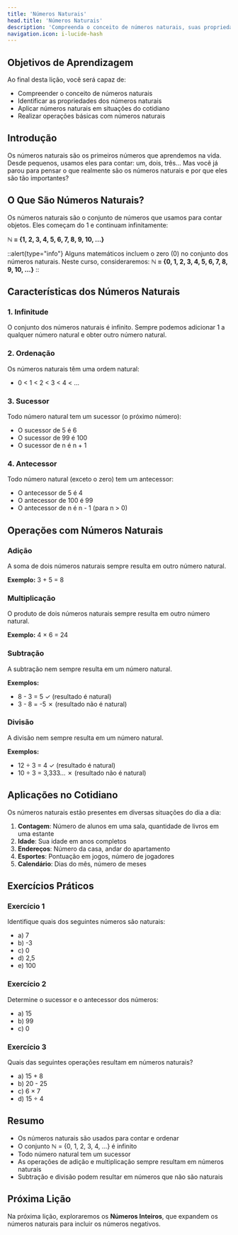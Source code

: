 ```yaml
---
title: 'Números Naturais'
head.title: 'Números Naturais'
description: 'Compreenda o conceito de números naturais, suas propriedades e aplicações'
navigation.icon: i-lucide-hash
---
```


## Objetivos de Aprendizagem

Ao final desta lição, você será capaz de:
- Compreender o conceito de números naturais
- Identificar as propriedades dos números naturais
- Aplicar números naturais em situações do cotidiano
- Realizar operações básicas com números naturais

## Introdução

Os números naturais são os primeiros números que aprendemos na vida. Desde pequenos, usamos eles para contar: um, dois, três... Mas você já parou para pensar o que realmente são os números naturais e por que eles são tão importantes?

## O Que São Números Naturais?

Os números naturais são o conjunto de números que usamos para contar objetos. Eles começam do 1 e continuam infinitamente:

**ℕ = {1, 2, 3, 4, 5, 6, 7, 8, 9, 10, ...}**

::alert{type="info"}
Alguns matemáticos incluem o zero (0) no conjunto dos números naturais. Neste curso, consideraremos:
**ℕ = {0, 1, 2, 3, 4, 5, 6, 7, 8, 9, 10, ...}**
::

## Características dos Números Naturais

### 1. Infinitude
O conjunto dos números naturais é infinito. Sempre podemos adicionar 1 a qualquer número natural e obter outro número natural.

### 2. Ordenação
Os números naturais têm uma ordem natural:
- 0 < 1 < 2 < 3 < 4 < ...

### 3. Sucessor
Todo número natural tem um sucessor (o próximo número):
- O sucessor de 5 é 6
- O sucessor de 99 é 100
- O sucessor de n é n + 1

### 4. Antecessor
Todo número natural (exceto o zero) tem um antecessor:
- O antecessor de 5 é 4
- O antecessor de 100 é 99
- O antecessor de n é n - 1 (para n > 0)

## Operações com Números Naturais

### Adição
A soma de dois números naturais sempre resulta em outro número natural.

**Exemplo:** 3 + 5 = 8

### Multiplicação
O produto de dois números naturais sempre resulta em outro número natural.

**Exemplo:** 4 × 6 = 24

### Subtração
A subtração nem sempre resulta em um número natural.

**Exemplos:**
- 8 - 3 = 5 ✓ (resultado é natural)
- 3 - 8 = -5 ✗ (resultado não é natural)

### Divisão
A divisão nem sempre resulta em um número natural.

**Exemplos:**
- 12 ÷ 3 = 4 ✓ (resultado é natural)
- 10 ÷ 3 = 3,333... ✗ (resultado não é natural)

## Aplicações no Cotidiano

Os números naturais estão presentes em diversas situações do dia a dia:

1. **Contagem**: Número de alunos em uma sala, quantidade de livros em uma estante
2. **Idade**: Sua idade em anos completos
3. **Endereços**: Número da casa, andar do apartamento
4. **Esportes**: Pontuação em jogos, número de jogadores
5. **Calendário**: Dias do mês, número de meses

## Exercícios Práticos

### Exercício 1
Identifique quais dos seguintes números são naturais:
- a) 7
- b) -3
- c) 0
- d) 2,5
- e) 100

### Exercício 2
Determine o sucessor e o antecessor dos números:
- a) 15
- b) 99
- c) 0

### Exercício 3
Quais das seguintes operações resultam em números naturais?
- a) 15 + 8
- b) 20 - 25
- c) 6 × 7
- d) 15 ÷ 4

## Resumo

- Os números naturais são usados para contar e ordenar
- O conjunto ℕ = {0, 1, 2, 3, 4, ...} é infinito
- Todo número natural tem um sucessor
- As operações de adição e multiplicação sempre resultam em números naturais
- Subtração e divisão podem resultar em números que não são naturais

## Próxima Lição

Na próxima lição, exploraremos os **Números Inteiros**, que expandem os números naturais para incluir os números negativos.